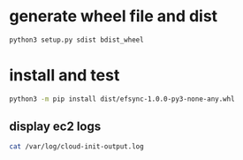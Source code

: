 # generate wheel file and dist

```bash
python3 setup.py sdist bdist_wheel
```

# install and test

```bash
python3 -m pip install dist/efsync-1.0.0-py3-none-any.whl
```

## display ec2 logs

```bash
cat /var/log/cloud-init-output.log
```
